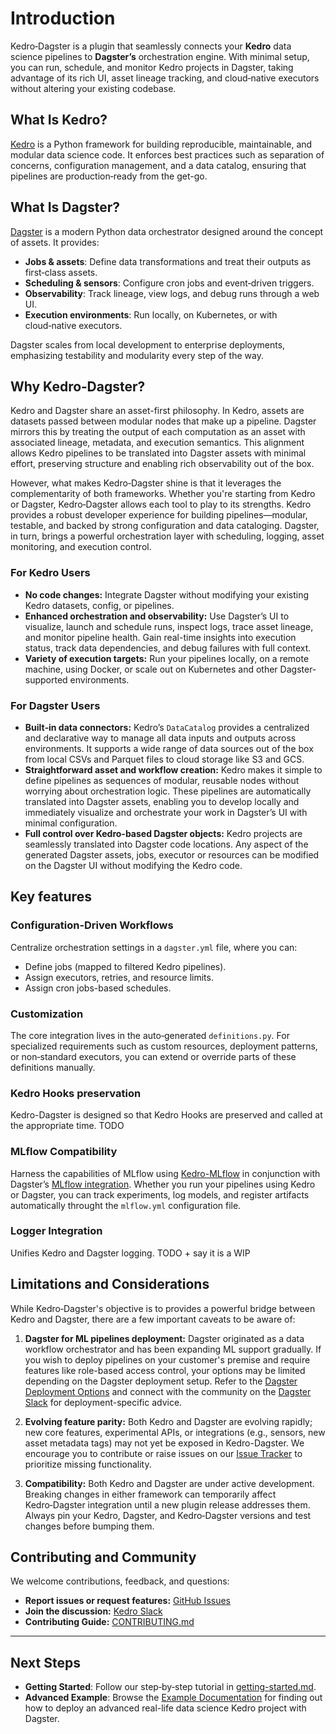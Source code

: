 # Introduction

Kedro‑Dagster is a  plugin that seamlessly connects your **Kedro** data science pipelines to **Dagster’s** orchestration engine. With minimal setup, you can run, schedule, and monitor Kedro projects in Dagster, taking advantage of its rich UI, asset lineage tracking, and cloud‑native executors without altering your existing codebase.

## What Is Kedro?

[Kedro](https://kedro.readthedocs.io/) is a Python framework for building reproducible, maintainable, and modular data science code. It enforces best practices such as separation of concerns, configuration management, and a data catalog, ensuring that pipelines are production‑ready from the get-go.

## What Is Dagster?

[Dagster](https://docs.dagster.io/) is a modern Python data orchestrator designed around the concept of assets. It provides:

- **Jobs & assets**: Define data transformations and treat their outputs as first‑class assets.
- **Scheduling & sensors**: Configure cron jobs and event‑driven triggers.
- **Observability**: Track lineage, view logs, and debug runs through a web UI.
- **Execution environments**: Run locally, on Kubernetes, or with cloud‑native executors.

Dagster scales from local development to enterprise deployments, emphasizing testability and modularity every step of the way.

## Why Kedro‑Dagster?

Kedro and Dagster share an asset-first philosophy. In Kedro, assets are datasets passed between modular nodes that make up a pipeline. Dagster mirrors this by treating the output of each computation as an asset with associated lineage, metadata, and execution semantics. This alignment allows Kedro pipelines to be translated into Dagster assets with minimal effort, preserving structure and enabling rich observability out of the box.&#x20;

However, what makes Kedro‑Dagster shine is that it leverages the complementarity of both frameworks. Whether you're starting from Kedro or Dagster, Kedro‑Dagster allows each tool to play to its strengths. Kedro provides a robust developer experience for building pipelines—modular, testable, and backed by strong configuration and data cataloging. Dagster, in turn, brings a powerful orchestration layer with scheduling, logging, asset monitoring, and execution control.

### For Kedro Users

- **No code changes:** Integrate Dagster without modifying your existing Kedro datasets, config, or pipelines.
- **Enhanced orchestration and observability:** Use Dagster’s UI to visualize, launch and schedule runs, inspect logs, trace asset lineage, and monitor pipeline health. Gain real-time insights into execution status, track data dependencies, and debug failures with full context.
- **Variety of execution targets:** Run your pipelines locally, on a remote machine, using Docker, or scale out on Kubernetes and other Dagster-supported environments.

### For Dagster Users

- **Built‑in data connectors:** Kedro’s `DataCatalog` provides a centralized and declarative way to manage all data inputs and outputs across environments. It supports a wide range of data sources out of the box from local CSVs and Parquet files to cloud storage like S3 and GCS.&#x20;
- **Straightforward asset and workflow creation:** Kedro makes it simple to define pipelines as sequences of modular, reusable nodes without worrying about orchestration logic. These pipelines are automatically translated into Dagster assets, enabling you to develop locally and immediately visualize and orchestrate your work in Dagster’s UI with minimal configuration.
- **Full control over Kedro-based Dagster objects:** Kedro projects are seamlessly translated into Dagster code locations. Any aspect of the generated Dagster assets, jobs, executor or resources can be modified on the Dagster UI without modifying the Kedro code.

## Key features

### Configuration‑Driven Workflows

Centralize orchestration settings in a `dagster.yml` file, where you can:

- Define jobs (mapped to filtered Kedro pipelines).
- Assign executors, retries, and resource limits.
- Assign cron jobs-based schedules.

### Customization

The core integration lives in the auto‑generated `definitions.py`. For specialized requirements such as custom resources, deployment patterns, or non‑standard executors, you can extend or override parts of these definitions manually.

### Kedro Hooks preservation

Kedro-Dagster is designed so that Kedro Hooks are preserved and called at the appropriate time. TODO

### MLflow Compatibility

Harness the capabilities of MLflow using [Kedro-MLflow](https://github.com/Galileo-Galilei/kedro-mlflow) in conjunction with Dagster’s [MLflow integration](https://dagster.io/integrations/dagster-mlflow). Whether you run your pipelines using Kedro or Dagster, you can track experiments, log models, and register artifacts automatically throught the `mlflow.yml` configuration file.

### Logger Integration

Unifies Kedro and Dagster logging. TODO + say it is a WIP

## Limitations and Considerations

While Kedro‑Dagster's objective is to provides a powerful bridge between Kedro and Dagster, there are a few important caveats to be aware of:

1. **Dagster for ML pipelines deployment:**
   Dagster originated as a data workflow orchestrator and has been expanding ML support gradually. If you wish to deploy pipelines on your customer's premise and require features like role-based access control, your options may be limited depending on the Dagster deployment setup. Refer to the [Dagster Deployment Options](https://docs.dagster.io/guides/deploy) and connect with the community on the [Dagster Slack](https://dagster.io/slack) for deployment-specific advice.

2. **Evolving feature parity:**
   Both Kedro and Dagster are evolving rapidly; new core features, experimental APIs, or integrations (e.g., sensors, new asset metadata tags) may not yet be exposed in Kedro-Dagster. We encourage you to contribute or raise issues on our [Issue Tracker](https://github.com/gtauzin/kedro-dagster/issues) to prioritize missing functionality.

3. **Compatibility:**
   Both Kedro and Dagster are under active development. Breaking changes in either framework can temporarily affect Kedro‑Dagster integration until a new plugin release addresses them. Always pin your Kedro, Dagster, and Kedro‑Dagster versions and test changes before bumping them.

## Contributing and Community

We welcome contributions, feedback, and questions:

- **Report issues or request features:** [GitHub Issues](https://github.com/gtauzin/kedro-dagster/issues)
- **Join the discussion:** [Kedro Slack](https://slack.kedro.org/)
- **Contributing Guide:** [CONTRIBUTING.md](https://github.com/gtauzin/kedro-dagster/blob/main/CONTRIBUTING.md)

---

## Next Steps

- **Getting Started**: Follow our step‑by‑step tutorial in [getting-started.md](getting-started.md).
- **Advanced Example**: Browse the [Example Documentation](example.md) for finding out how to deploy an advanced real-life data science Kedro project with Dagster.
